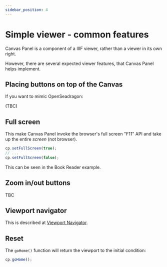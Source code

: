 ```yaml
---
sidebar_position: 4
---
```


# Simple viewer - common features

Canvas Panel is a component of a IIIF viewer, rather than a viewer in its own right.

However, there are several expected viewer features, that Canvas Panel helps implement. 

## Placing buttons on top of the Canvas

If you want to mimic OpenSeadragon:

(TBC)

## Full screen

This make Canvas Panel invoke the browser's full screen "F11" API and take up the entire _screen_ (not browser).

```js
cp.setFullScreen(true);
// ...
cp.setFullScreen(false);
```

This can be seen in the Book Reader example.

## Zoom in/out buttons

TBC


## Viewport navigator

This is described at [Viewport Navigator](../examples/navigator).

## Reset

The `goHome()` function will return the viewport to the initial condition:

```js
cp.goHome();
```


